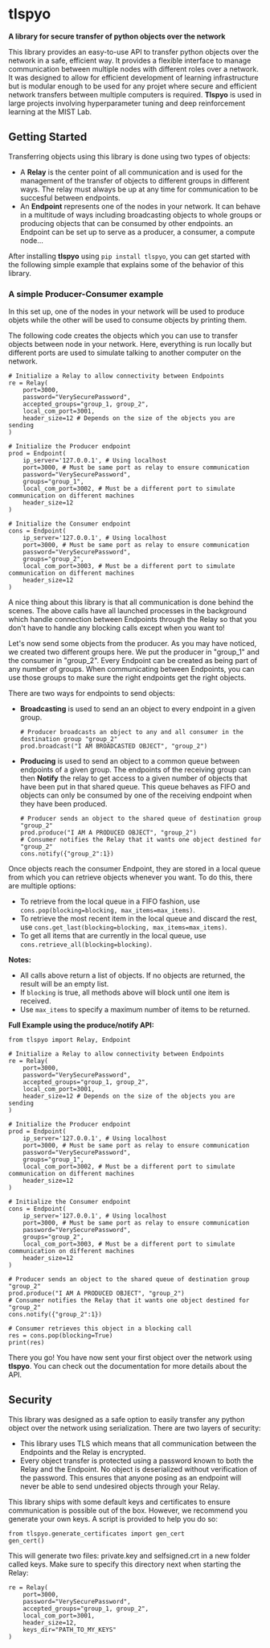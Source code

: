 # tlspyo
**A library for secure transfer of python objects over the network**

This library provides an easy-to-use API to transfer python objects over the network in a safe, efficient way. It provides a flexible interface to manage communication between multiple nodes with different roles over a network. It was designed to allow for efficient development of learning infrastructure but is modular enough to be used for any projet where secure and efficient network transfers between multiple computers is required. **Tlspyo** is used in large projects involving hyperparameter tuning and deep reinforcement learning at the MIST Lab.

## Getting Started <a name="getting_started"></a>
Transferring objects using this library is done using two types of objects: 
* A **Relay** is the center point of all communication and is used for the management of the transfer of objects to different groups in different ways. The relay must always be up at any time for communication to be succesful between endpoints.
* An **Endpoint** represents one of the nodes in your network. It can behave in a multitude of ways including broadcasting objects to whole groups or producing objects that can be consumed by other endpoints. an Endpoint can be set up to serve as a producer, a consumer, a compute node...

After installing **tlspyo** using `pip install tlspyo`, you can get started with the following simple example that explains some of the behavior of this library.

### A simple Producer-Consumer example <a name="producer_consumer_example"></a>
In this set up, one of the nodes in your network will be used to produce objets while the other will be used to consume objects by printing them.

The following code creates the objects which you can use to transfer objects between node in your network. Here, everything is run locally but different ports are used to simulate talking to another computer on the network.
```
# Initialize a Relay to allow connectivity between Endpoints
re = Relay(
    port=3000,
    password="VerySecurePassword",
    accepted_groups="group_1, group_2",
    local_com_port=3001,
    header_size=12 # Depends on the size of the objects you are sending
)

# Initialize the Producer endpoint
prod = Endpoint(
    ip_server='127.0.0.1', # Using localhost 
    port=3000, # Must be same port as relay to ensure communication
    password="VerySecurePassword",
    groups="group_1",
    local_com_port=3002, # Must be a different port to simulate communication on different machines
    header_size=12
)

# Initialize the Consumer endpoint
cons = Endpoint(
    ip_server='127.0.0.1', # Using localhost 
    port=3000, # Must be same port as relay to ensure communication
    password="VerySecurePassword",
    groups="group_2",
    local_com_port=3003, # Must be a different port to simulate communication on different machines
    header_size=12
) 
```
 A nice thing about this library is that all communication is done behind the scenes. The above calls have all launched processes in the background which handle connection between Endpoints through the Relay so that you don't have to handle any blocking calls except when you want to!

 Let's now send some objects from the producer. As you may have noticed, we created two different groups here. We put the producer in "group_1" and the consumer in "group_2". Every Endpoint can be created as being part of any number of groups. When communicating between Endpoints, you can use those groups to make sure the right endpoints get the right objects.

 There are two ways for endpoints to send objects:
 * **Broadcasting** is used to send an an object to every endpoint in a given group.
    ```
    # Producer broadcasts an object to any and all consumer in the destination group "group_2"
    prod.broadcast("I AM BROADCASTED OBJECT", "group_2")
    ```
 * **Producing** is used to send an object to a common queue between endpoints of a given group. The endpoints of the receiving group can then **Notify** the relay to get access to a given number of objects that have been put in that shared queue. This queue behaves as FIFO and objects can only be consumed by one of the receiving endpoint when they have been produced.

    ```
    # Producer sends an object to the shared queue of destination group "group_2"
    prod.produce("I AM A PRODUCED OBJECT", "group_2")
    # Consumer notifies the Relay that it wants one object destined for "group_2"
    cons.notify({"group_2":1})
    ```

Once objects reach the consumer Endpoint, they are stored in a local queue from which you can retrieve objects whenever you want. To do this, there are multiple options:
* To retrieve from the local queue in a FIFO fashion, use `cons.pop(blocking=blocking, max_items=max_items)`.
* To retrieve the most recent item in the local queue and discard the rest, use `cons.get_last(blocking=blocking, max_items=max_items)`.
* To get all items that are currently in the local queue, use `cons.retrieve_all(blocking=blocking)`. 

**Notes:** 
* All calls above return a list of objects. If no objects are returned, the result will be an empty list.
* If `blocking` is true, all methods above will block until one item is received.
* Use `max_items` to specify a maximum number of items to be returned.

**Full Example using the produce/notify API:**
```
from tlspyo import Relay, Endpoint

# Initialize a Relay to allow connectivity between Endpoints
re = Relay(
    port=3000,
    password="VerySecurePassword",
    accepted_groups="group_1, group_2",
    local_com_port=3001,
    header_size=12 # Depends on the size of the objects you are sending
)

# Initialize the Producer endpoint
prod = Endpoint(
    ip_server='127.0.0.1', # Using localhost 
    port=3000, # Must be same port as relay to ensure communication
    password="VerySecurePassword",
    groups="group_1",
    local_com_port=3002, # Must be a different port to simulate communication on different machines
    header_size=12
)

# Initialize the Consumer endpoint
cons = Endpoint(
    ip_server='127.0.0.1', # Using localhost 
    port=3000, # Must be same port as relay to ensure communication
    password="VerySecurePassword",
    groups="group_2",
    local_com_port=3003, # Must be a different port to simulate communication on different machines
    header_size=12
) 

# Producer sends an object to the shared queue of destination group "group_2"
prod.produce("I AM A PRODUCED OBJECT", "group_2")
# Consumer notifies the Relay that it wants one object destined for "group_2"
cons.notify({"group_2":1})

# Consumer retrieves this object in a blocking call
res = cons.pop(blocking=True)
print(res)
```

There you go! You have now sent your first object over the network using **tlspyo**. You can check out the documentation for more details about the API.

## Security <a name="security"></a>
This library was designed as a safe option to easily transfer any python object over the network using serialization. There are two layers of security:
* This library uses TLS which means that all communication between the Endpoints and the Relay is encrypted.
* Every object transfer is protected using a password known to both the Relay and the Endpoint. No object is deserialized without verification of the password. This ensures that anyone posing as an endpoint will never be able to send undesired objects through your Relay.

This library ships with some default keys and certificates to ensure communication is possible out of the box. However, we recommend you generate your own keys. A script is provided to help you do so:
```
from tlspyo.generate_certificates import gen_cert
gen_cert() 
```
 This will generate two files: private.key and selfsigned.crt in a new folder called keys. Make sure to specify this directory next when starting the Relay:
```
re = Relay(
    port=3000,
    password="VerySecurePassword",
    accepted_groups="group_1, group_2",
    local_com_port=3001,
    header_size=12,
    keys_dir="PATH_TO_MY_KEYS"
)
 ```